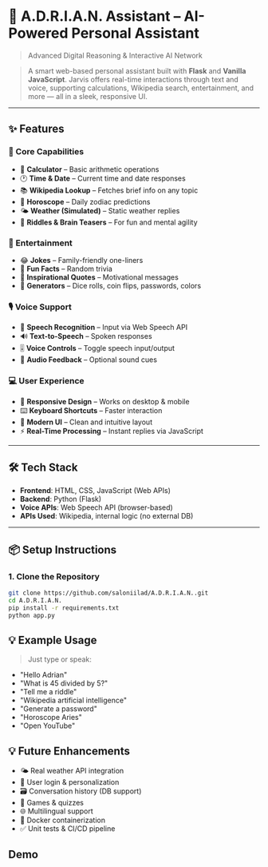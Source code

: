 # 🤖 A.D.R.I.A.N. Assistant – AI-Powered Personal Assistant

> Advanced Digital Reasoning & Interactive AI Network

> A smart web-based personal assistant built with **Flask** and **Vanilla JavaScript**. Jarvis offers real-time interactions through text and voice, supporting calculations, Wikipedia search, entertainment, and more — all in a sleek, responsive UI.

---

## ✨ Features

### 🎯 Core Capabilities
- 🧮 **Calculator** – Basic arithmetic operations
- 🕐 **Time & Date** – Current time and date responses
- 📚 **Wikipedia Lookup** – Fetches brief info on any topic
- 🔮 **Horoscope** – Daily zodiac predictions
- 🌤️ **Weather (Simulated)** – Static weather replies
- 🧩 **Riddles & Brain Teasers** – For fun and mental agility

### 🎪 Entertainment
- 😂 **Jokes** – Family-friendly one-liners
- 🧠 **Fun Facts** – Random trivia
- 💭 **Inspirational Quotes** – Motivational messages
- 🎲 **Generators** – Dice rolls, coin flips, passwords, colors

### 🎙️ Voice Support
- 🎤 **Speech Recognition** – Input via Web Speech API
- 🔊 **Text-to-Speech** – Spoken responses
- 🎚️ **Voice Controls** – Toggle speech input/output
- 🎵 **Audio Feedback** – Optional sound cues

### 💻 User Experience
- 📱 **Responsive Design** – Works on desktop & mobile
- ⌨️ **Keyboard Shortcuts** – Faster interaction
- 🎨 **Modern UI** – Clean and intuitive layout
- ⚡ **Real-Time Processing** – Instant replies via JavaScript

---

## 🛠️ Tech Stack

- **Frontend**: HTML, CSS, JavaScript (Web APIs)
- **Backend**: Python (Flask)
- **Voice APIs**: Web Speech API (browser-based)
- **APIs Used**: Wikipedia, internal logic (no external DB)

---

## 📦 Setup Instructions

### 1. Clone the Repository

```bash
git clone https://github.com/saloniilad/A.D.R.I.A.N..git
cd A.D.R.I.A.N.
pip install -r requirements.txt
python app.py
```

## 💡 Example Usage
>Just type or speak:
- "Hello Adrian"
- "What is 45 divided by 5?"
- "Tell me a riddle"
- "Wikipedia artificial intelligence"
- "Generate a password"
- "Horoscope Aries"
- "Open YouTube"

## 💡 Future Enhancements
- 🌤️ Real weather API integration
- 🔐 User login & personalization
- 🗃️ Conversation history (DB support)
- 🧩 Games & quizzes
- 🌐 Multilingual support
- 🐳 Docker containerization
- ✅ Unit tests & CI/CD pipeline

## Demo 

